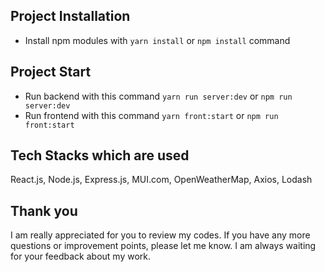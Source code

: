 ## Project Installation

- Install npm modules with `yarn install` or `npm install` command

## Project Start

- Run backend with this command `yarn run server:dev` or `npm run server:dev`
- Run frontend with this command `yarn front:start` or `npm run front:start`

## Tech Stacks which are used

React.js, Node.js, Express.js, MUI.com, OpenWeatherMap, Axios, Lodash

## Thank you

I am really appreciated for you to review my codes. If you have any more questions or improvement points, please let me know. I am always waiting for your feedback about my work.
